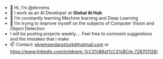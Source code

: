- 👋 Hi, I’m @ekrrems
- 👀 I work as an AI Developer at <b>Global AI Hub</b>
- 🌱 I’m constantly learning Machine learning and Deep Learning
- 💞️ I’m trying to improve myself on the subjects of Computer Vision and Object Detection
- I will be posting projects weekly.... Feel free to comment suggestions and the mistakes that i make
- 📫 Contact: ekremserdarozturk@hotmail.com or https://www.linkedin.com/in/ekrem-%C3%B6zt%C3%BCrk-728701128/

<!---
ekrrems/ekrrems is a ✨ special ✨ repository because its `README.md` (this file) appears on your GitHub profile.
You can click the Preview link to take a look at your changes.
--->
